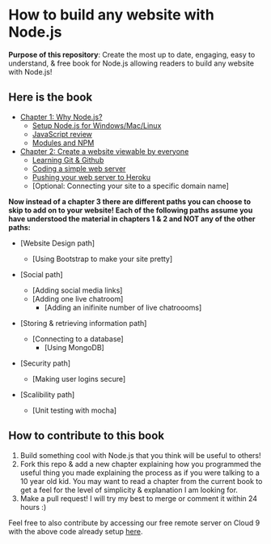 How to build any website with Node.js
=====================================

<b>Purpose of this repository</b>: Create the most up to date, engaging, 
easy to understand, & free book for Node.js allowing readers to build any 
website with Node.js! 

<h2>Here is the book</h2>

- [Chapter 1: Why Node.js?](./book/chapter1/Why_Node.js.md)
  + [Setup Node.js for Windows/Mac/Linux](./book/chapter1/Setup_Node.js.md)
  + [JavaScript review](./book/chapter1/Javascript_review.md)
  + [Modules and NPM](./book/chapter1/Modules_and_NPM.md)
- [Chapter 2: Create a website viewable by everyone](./book/chapter2/Website_viewable_by_everyone.md)
  + [Learning Git & Github](./book/chapter2/Git_and_Github.md)
  + [Coding a simple web server](./book/chapter2/Code_a_web_server.md)
  + [Pushing your web server to Heroku](./book/chapter2/Pushing_web_server_to_Heroku.md)
  + [Optional: Connecting your site to a specific domain name]

<b>Now instead of a chapter 3 there are different paths you can choose to skip 
to add on to your website! Each of the following paths assume you have 
understood the material in chapters 1 & 2 and NOT any of the other paths:</b>

- [Website Design path]
  + [Using Bootstrap to make your site pretty]

- [Social path]
  + [Adding social media links]
  + [Adding one live chatroom]
    - [Adding an inifinite number of live chatroooms]

- [Storing & retrieving information path]
  + [Connecting to a database]
    - [Using MongoDB]

- [Security path]
  + [Making user logins secure]

- [Scalibility path]
  + [Unit testing with mocha]

<h2>How to contribute to this book</h2>

1. Build something cool with Node.js that you think will be useful to others!
2. Fork this repo & add a new chapter explaining how you programmed the useful 
   thing you made explaining the process as if you were talking to a 10 year 
   old kid. You may want to read a chapter from the current book to get a feel 
   for the level of simplicity & explanation I am looking for.
3. Make a pull request! I will try my best to merge or comment it within 24 
   hours :)

Feel free to also contribute by accessing our free remote server on Cloud 9 
with the above code already setup 
[here](https://c9.io/quinnliu/howtobuildanywebsitewithnode_js).